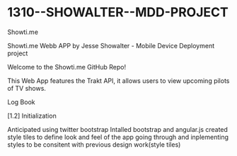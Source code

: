 1310--SHOWALTER--MDD-PROJECT
============================

Showti.me

Showti.me Webb APP by Jesse Showalter - Mobile Device Deployment project

Welcome to the Showti.me GitHub Repo!

This Web App features the Trakt API, it allows users to view upcoming pilots of TV shows.

Log Book

[1.2] Initialization

Anticipated using twitter bootstrap
Intalled bootstrap and angular.js
created style tiles to define look and feel of the app
going through and inplementing styles to be consitent with previous design work(style tiles)
